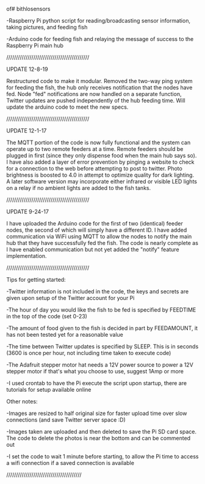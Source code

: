 of# bithlosensors

-Raspberry Pi python script for reading/broadcasting sensor information, taking pictures, and feeding fish

-Arduino code for feeding fish and relaying the message of success to the Raspberry Pi main hub

///////////////////////////////////////////

UPDATE 12-8-19

Restructured code to make it modular. Removed the two-way ping system for feeding the fish, the hub only receives notification that the nodes have fed. Node "fed" notifications are now handled on a separate function, Twitter updates are pushed independently of the hub feeding time. Will update the arduino code to meet the new specs.

///////////////////////////////////////////

UPDATE 12-1-17

The MQTT portion of the code is now fully functional and the system can operate up to two remote feeders at a time. Remote feeders should be plugged in first (since they only dispense food when the main hub says so). I have also added a layer of error prevention by pinging a website to check for a connection to the web before attempting to post to twitter. Photo brightness is boosted to 4.0 in attempt to optimize quality for dark lighting. A later software version may incorporate either infrared or visible LED lights on a relay if no ambient lights are added to the fish tanks.

///////////////////////////////////////////

UPDATE 9-24-17

I have uploaded the Arduino code for the first of two (identical) feeder nodes, the second of which will simply have a different ID. I have added communication via WiFi using MQTT to allow the nodes to notify the main hub that they have successfully fed the fish. The code is nearly complete as I have enabled communication but not yet added the "notify" feature implementation.

///////////////////////////////////////////


Tips for getting started:

-Twitter information is not included in the code, the keys and secrets are given upon setup of the Twitter account for your Pi

-The hour of day you would like the fish to be fed is specified by FEEDTIME in the top of the code (set 0-23)

-The amount of food given to the fish is decided in part by FEEDAMOUNT, it has not been tested yet for a reasonable value

-The time between Twitter updates is specified by SLEEP. This is in seconds (3600 is once per hour, not including time taken to execute code)

-The Adafruit stepper motor hat needs a 12V power source to power a 12V stepper motor if that's what you choose to use, suggest 1Amp or more

-I used crontab to have the Pi execute the script upon startup, there are tutorials for setup available online



Other notes:

-Images are resized to half original size for faster upload time over slow connections (and save Twitter server space :D)

-Images taken are uploaded and then deleted to save the Pi SD card space. The code to delete the photos is near the bottom and can be commented out

-I set the code to wait 1 minute before starting, to allow the Pi time to access a wifi connection if a saved connection is available

///////////////////////////////////////
